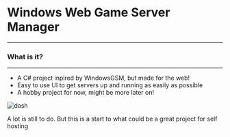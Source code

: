 
# Windows Web Game Server Manager
***

### What is it?
***
* A C# project inpired by WindowsGSM, but made for the web!
* Easy to use UI to get servers up and running as easily as possible
* A hobby project for now, might be more later on!

![dash](https://user-images.githubusercontent.com/93218464/211142148-d4788ad4-7626-41e1-b525-362d20f78318.PNG)

A lot is still to do. But this is a start to what could be a great project for self hosting
